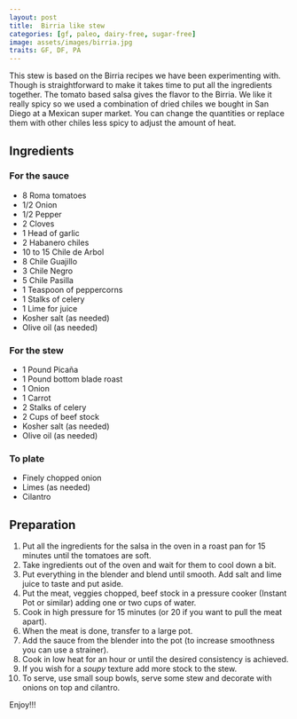 ```yaml
---
layout: post
title:  Birria like stew
categories: [gf, paleo, dairy-free, sugar-free]
image: assets/images/birria.jpg
traits: GF, DF, PA
---
```


This stew is based on the Birria recipes we have been experimenting with. Though is straightforward to make it takes time to put all the ingredients together. The tomato based salsa gives the flavor to the Birria. We like it really spicy so we used a combination of dried chiles we bought in San Diego at a Mexican super market. You can change the quantities or replace them with other chiles less spicy to adjust the amount of heat.

## Ingredients

### For the sauce
* 8 Roma tomatoes
* 1/2 Onion
* 1/2 Pepper
* 2 Cloves
* 1 Head of garlic
* 2 Habanero chiles
* 10 to 15 Chile de Arbol
* 8 Chile Guajillo
* 3 Chile Negro
* 5 Chile Pasilla
* 1 Teaspoon of peppercorns
* 1 Stalks of celery
* 1 Lime for juice
* Kosher salt (as needed)
* Olive oil (as needed)

### For the stew
* 1 Pound Picaña
* 1 Pound bottom blade roast
* 1 Onion
* 1 Carrot
* 2 Stalks of celery
* 2 Cups of beef stock
* Kosher salt (as needed)
* Olive oil (as needed)

### To plate
* Finely chopped onion
* Limes (as needed)
* Cilantro


## Preparation

1. Put all the ingredients for the salsa in the oven in a roast pan for 15 minutes until the tomatoes are soft.
2. Take ingredients out of the oven and wait for them to cool down a bit.
3. Put everything in the blender and blend until smooth. Add salt and lime juice to taste and put aside.
4. Put the meat, veggies chopped, beef stock in a pressure cooker (Instant Pot or similar) adding one or two cups of water.
5. Cook in high pressure for 15 minutes (or 20 if you want to pull the meat apart).
6. When the meat is done, transfer to a large pot.
7. Add the sauce from the blender into the pot (to increase smoothness you can use a strainer).
8. Cook in low heat for an hour or until the desired consistency is achieved.
9. If you wish for a _soupy_ texture add more stock to the stew.
10. To serve, use small soup bowls, serve some stew and decorate with onions on top and cilantro. 


Enjoy!!!


